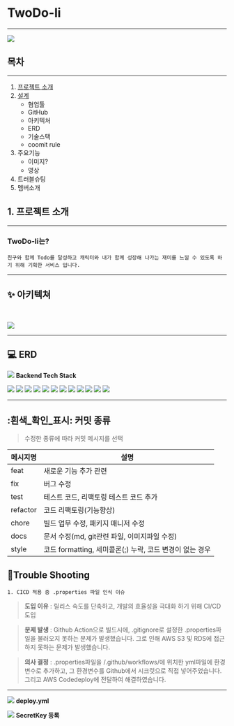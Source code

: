 # TwoDo-li
---
![](https://twodo-li.s3.ap-northeast-2.amazonaws.com/ppt_title.jpg)

## 목차
---
1. [프로젝트 소개](#1._프로젝트_소개)
2. [설계](#2._설계)
    - 협업툴
    - GitHub
    - 아키텍처
    - ERD
    - 기술스택
    - coomit rule
3. 주요기능
    - 이미지?
    - 영상
4. 트러블슈팅
5. 멤버소개

## 1. 프로젝트 소개
---
### TwoDo-li는?
`친구와 함께 Todo를 달성하고 캐릭터와 내가 함께 성장해 나가는 재미를 느낄 수 있도록 하기 위해 기획한 서비스 입니다.`
    
---
## ✨ 아키텍쳐
<br>

<a href='https://ifh.cc/v-M592Oz' target='_blank'><img src='https://ifh.cc/g/M592Oz.png' border='0'></a>

---
## 💻 ERD
<a href='https://ifh.cc/v-ta1yHw' target='_blank'><img src='https://ifh.cc/g/ta1yHw.jpg' border='0'></a>
**Backend Tech Stack**

<img src="https://img.shields.io/badge/JAVA-007396?style=for-the-badge&logo=java&logoColor=white"> <img src="https://img.shields.io/badge/Spring-6DB33F?style=for-the-badge&logo=Spring&logoColor=white">
<img src="https://img.shields.io/badge/Springboot-6DB33F?style=for-the-badge&logo=Springboot&logoColor=white">
<img src="https://img.shields.io/badge/gradle-02303A?style=for-the-badge&logo=gradle&logoColor=white">
<img src="https://img.shields.io/badge/mysql-4479A1?style=for-the-badge&logo=mysql&logoColor=white">
<img src="https://img.shields.io/badge/aws-232F3E?style=for-the-badge&logo=AmazonAWS&logoColor=white">
<img src="https://img.shields.io/badge/Amazon S3-569A31?style=for-the-badge&logo=Amazon S3&logoColor=white">
<img src="https://img.shields.io/badge/GitHub Actions-2088FF?style=for-the-badge&logo=GitHub Actions&logoColor=white">
<img src="https://img.shields.io/badge/codedeploy-6DB33F?style=for-the-badge&logo=codedeploy&logoColor=white">
<img src="https://img.shields.io/badge/JUnit5-25A162?style=for-the-badge&logo=JUnit5&logoColor=white">
<img src="https://img.shields.io/badge/Apache JMeter-D22128?style=for-the-badge&logo=Apache JMeter&logoColor=white">
<img src="https://img.shields.io/badge/NGINX-009639?style=for-the-badge&logo=NGINX&logoColor=white">

---

## :흰색_확인_표시: 커밋 종류

> 수정한 종류에 따라 커밋 메시지를 선택

| 메시지명     |설명|
|----------|---|
| feat     |새로운 기능 추가 관련|
| fix      |버그 수정|
| test     |테스트 코드, 리팩토링 테스트 코드 추가|
| refactor |코드 리팩토링(기능향상)|
| chore    |빌드 업무 수정, 패키지 매니저 수정|
| docs     |문서 수정(md, git관련 파일, 이미지파일 수정)|
| style    |코드 formatting, 세미콜론(;) 누락, 코드 변경이 없는 경우|




## 🧨Trouble Shooting

```
1. CICD 적용 중 .properties 파일 인식 이슈
```

>**도입 이유** : 릴리스 속도를 단축하고, 개발의 효율성을 극대화 하기 위해 CI/CD 도입

>**문제 발생** : Github Action으로 빌드시에, .gitignore로 설정한 .properties파일을 불러오지 못하는 문제가 발생했습니다. 그로 인해 AWS S3 및 RDS에 접근하지 못하는 문제가 발생했습니다.

>**의사 결정** : .properties파일을 /.github/workflows/에 위치한 yml파일에 환경변수로 추가하고, 그 환경변수를 Github에서 시크릿으로 직접 넣어주었습니다.
그리고 AWS Codedeploy에 전달하여 해결하였습니다.

---

<a href='https://ifh.cc/v-GXCsyT' target='_blank'><img src='https://ifh.cc/g/GXCsyT.png' border='0'></a>
**deploy.yml**

<a href='https://ifh.cc/v-552pza' target='_blank'><img src='https://ifh.cc/g/552pza.png' border='0'></a>
**SecretKey 등록**
